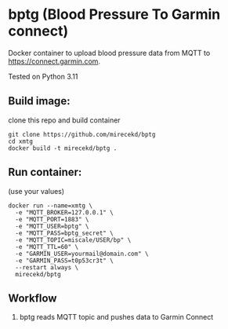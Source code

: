 # bptg (Blood Pressure To Garmin connect)

Docker container to upload blood pressure data from MQTT to https://connect.garmin.com. 

Tested on Python 3.11 

## Build image:

clone this repo and build container
```
git clone https://github.com/mirecekd/bptg
cd xmtg
docker build -t mirecekd/bptg .
```

## Run container:
(use your values)


```
docker run --name=xmtg \
  -e "MQTT_BROKER=127.0.0.1" \
  -e "MQTT_PORT=1883" \
  -e "MQTT_USER=bptg" \
  -e "MQTT_PASS=bptg_secret" \
  -e "MQTT_TOPIC=miscale/USER/bp" \
  -e "MQTT_TTL=60" \
  -e "GARMIN_USER=yourmail@domain.com" \
  -e "GARMIN_PASS=t0p53cr3t" \
  --restart always \
  mirecekd/bptg
```
## Workflow

1. bptg reads MQTT topic and pushes data to Garmin Connect
